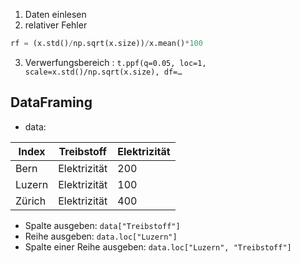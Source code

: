 1. Daten einlesen
2. relativer Fehler<br>
```python
rf = (x.std()/np.sqrt(x.size))/x.mean()*100
```
3. Verwerfungsbereich : 
   `t.ppf(q=0.05, loc=1, scale=x.std()/np.sqrt(x.size), df=…`



## DataFraming

* data:

| Index  | Treibstoff   | Elektrizität |
| ------ | ------------ | ------------ |
| Bern   | Elektrizität | 200          |
| Luzern | Elektrizität | 100          |
| Zürich | Elektrizität | 400          |



* Spalte ausgeben: `data["Treibstoff"]`
* Reihe ausgeben: `data.loc["Luzern"]`
* Spalte einer Reihe ausgeben: `data.loc["Luzern", "Treibstoff"]`

